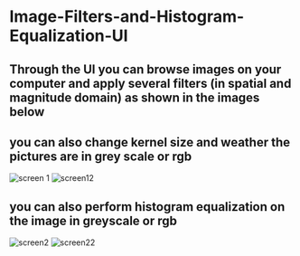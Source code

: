 # Image-Filters-and-Histogram-Equalization-UI

## Through the UI you can browse images on your computer and apply several filters (in spatial and magnitude domain) as shown in the images below 
## you can also change kernel size and weather the pictures are in grey scale or rgb
![screen 1](https://user-images.githubusercontent.com/61358818/182185087-a69559cd-a761-4a35-9be3-557115e07b9c.png)
![screen12](https://user-images.githubusercontent.com/61358818/182185102-7ab1664b-5410-40f1-acd7-fb42e18c4a12.png)
## you can also perform histogram equalization on the image in greyscale or rgb
![screen2](https://user-images.githubusercontent.com/61358818/182185288-eafe4a07-30fc-42f3-8304-482e51627382.png)
![screen22](https://user-images.githubusercontent.com/61358818/182185297-e8f2696c-ae95-4016-813c-8c6460fd704f.png)
